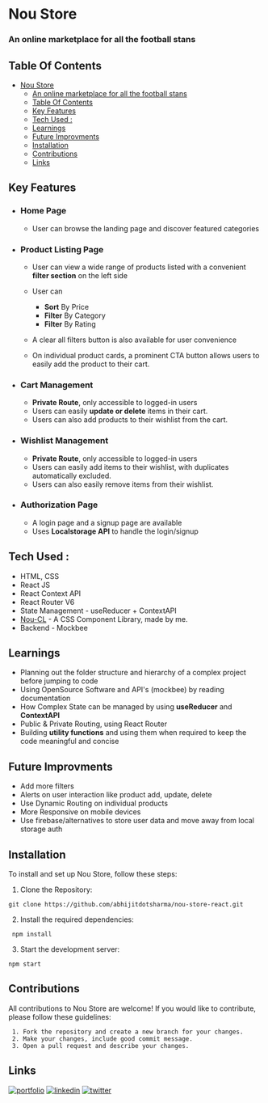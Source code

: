 # Nou Store

 ### An online marketplace for all the football stans


 ## Table Of Contents
- [Nou Store](#nou-store)
    - [An online marketplace for all the football stans](#an-online-marketplace-for-all-the-football-stans)
  - [Table Of Contents](#table-of-contents)
  - [Key Features](#key-features)
  - [Tech Used :](#tech-used-)
  - [Learnings](#learnings)
  - [Future Improvments](#future-improvments)
  - [Installation](#installation)
  - [Contributions](#contributions)
  - [Links](#links)


 ## Key Features
 - ### Home Page
    - User can browse the landing page and discover featured categories

 - ### Product Listing Page
    - User can view a wide range of products listed with a convenient **filter section** on the left side
    - User can 
        - **Sort** By Price
        - **Filter** By Category
        - **Filter** By Rating

    - A clear all filters button is also available for user convenience
    - On individual product cards, a prominent CTA button allows users to easily add the product to their cart.

 - ### Cart Management
  
    - **Private Route**, only accessible to logged-in users
    - Users can easily **update or delete** items in their cart.
    - Users can also add products to their wishlist from the cart.

 - ### Wishlist Management
     - **Private Route**, only accessible to logged-in users
    - Users can easily add items to their wishlist, with duplicates automatically excluded.
    - Users can also easily remove items from their wishlist.

 - ### Authorization Page
 
    - A login page and a signup page are available
    - Uses **Localstorage API**  to handle the login/signup
  

 ## Tech Used : 
 - HTML, CSS
 - React JS
 - React Context API
 - React Router V6
 - State Management - useReducer + ContextAPI
 - [Nou-CL](https://nou-cl.netlify.app/) - A CSS Component Library, made by me.
 - Backend - Mockbee
 ## Learnings
 - Planning out the folder structure and hierarchy of a complex project before jumping to code
 - Using OpenSource Software and API's (mockbee) by reading documentation
 - How Complex State can be managed by using **useReducer** and **ContextAPI**
 - Public & Private Routing, using React Router
 - Building **utility functions** and using them when required to keep the code meaningful and concise
 ## Future Improvments

 - Add more filters
 - Alerts on user interaction like product add, update, delete
 - Use Dynamic Routing on individual products
 - More Responsive on mobile devices
 - Use firebase/alternatives to store user data and move away from local storage auth

 ## Installation
 To install and set up Nou Store, follow these steps:
 
 1. Clone the Repository:
   ```
   git clone https://github.com/abhijitdotsharma/nou-store-react.git

   ```
 2. Install the required dependencies:
   ```
    npm install
   ```
 3. Start the development server:
   ```
   npm start
   ```

 ## Contributions

 All contributions to Nou Store are welcome! If you would like to contribute, please follow these guidelines:

```
 1. Fork the repository and create a new branch for your changes.
 2. Make your changes, include good commit message.
 3. Open a pull request and describe your changes.
```

 ## Links
 
 [![portfolio](https://img.shields.io/badge/my_portfolio-000?style=for-the-badge&logo=ko-fi&logoColor=white)](https://abhijit.super.site/)
 [![linkedin](https://img.shields.io/badge/linkedin-0A66C2?style=for-the-badge&logo=linkedin&logoColor=white)](https://www.linkedin.com/in/abhijitdotsharma/)
 [![twitter](https://img.shields.io/badge/twitter-1DA1F2?style=for-the-badge&logo=twitter&logoColor=white)](https://twitter.com/abhi_exe)